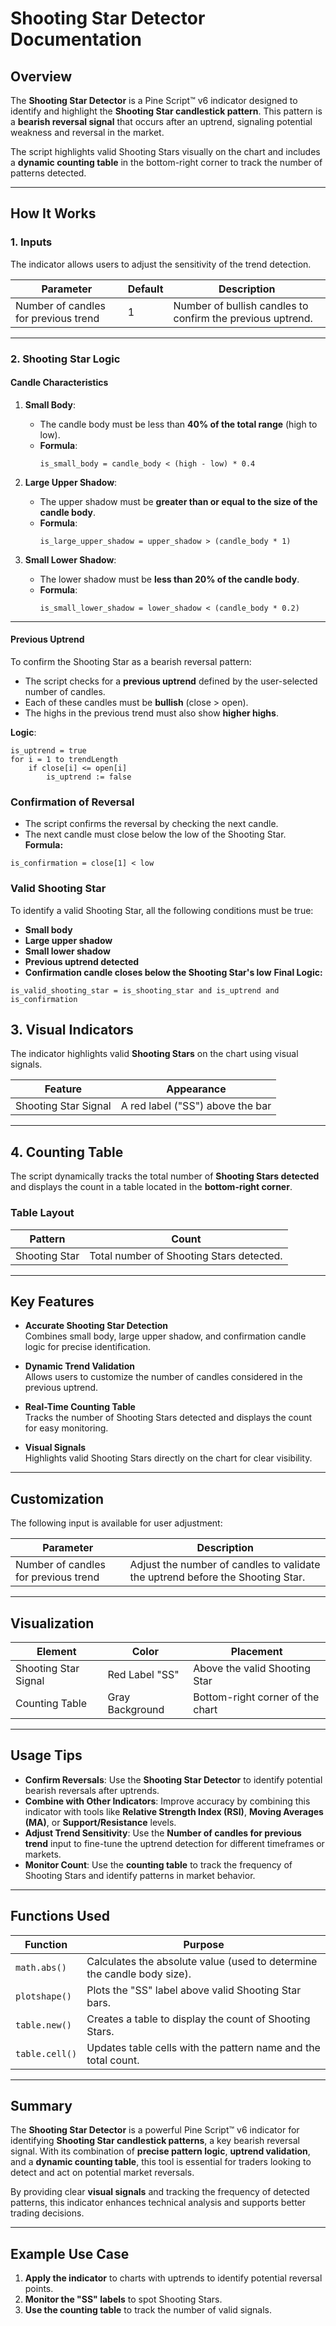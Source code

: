 # **Shooting Star Detector Documentation**

## **Overview**
The **Shooting Star Detector** is a Pine Script™ v6 indicator designed to identify and highlight the **Shooting Star candlestick pattern**. This pattern is a **bearish reversal signal** that occurs after an uptrend, signaling potential weakness and reversal in the market.

The script highlights valid Shooting Stars visually on the chart and includes a **dynamic counting table** in the bottom-right corner to track the number of patterns detected.

---

## **How It Works**

### **1. Inputs**
The indicator allows users to adjust the sensitivity of the trend detection.

| **Parameter**                     | **Default** | **Description**                                         |
|-----------------------------------|------------|-------------------------------------------------------|
| Number of candles for previous trend | 1          | Number of bullish candles to confirm the previous uptrend.|

---

### **2. Shooting Star Logic**

#### **Candle Characteristics**
1. **Small Body**:
   - The candle body must be less than **40% of the total range** (high to low).
   - **Formula**:  
     ```pinescript
     is_small_body = candle_body < (high - low) * 0.4
     ```

2. **Large Upper Shadow**:
   - The upper shadow must be **greater than or equal to the size of the candle body**.
   - **Formula**:  
     ```pinescript
     is_large_upper_shadow = upper_shadow > (candle_body * 1)
     ```

3. **Small Lower Shadow**:
   - The lower shadow must be **less than 20% of the candle body**.
   - **Formula**:  
     ```pinescript
     is_small_lower_shadow = lower_shadow < (candle_body * 0.2)
     ```

---

#### **Previous Uptrend**
To confirm the Shooting Star as a bearish reversal pattern:
- The script checks for a **previous uptrend** defined by the user-selected number of candles.
- Each of these candles must be **bullish** (close > open).
- The highs in the previous trend must also show **higher highs**.

**Logic**:
```pinescript
is_uptrend = true
for i = 1 to trendLength
    if close[i] <= open[i]
        is_uptrend := false
```

### **Confirmation of Reversal**
- The script confirms the reversal by checking the next candle.
- The next candle must close below the low of the Shooting Star.
**Formula:**
```pinescript
is_confirmation = close[1] < low
```

### **Valid Shooting Star**
To identify a valid Shooting Star, all the following conditions must be true:

- **Small body**
- **Large upper shadow**
- **Small lower shadow**
- **Previous uptrend detected**
- **Confirmation candle closes below the Shooting Star's low**
**Final Logic:**

```pinescript
is_valid_shooting_star = is_shooting_star and is_uptrend and is_confirmation
```

## **3. Visual Indicators**
The indicator highlights valid **Shooting Stars** on the chart using visual signals.

| **Feature**           | **Appearance**                          |
|----------------------|------------------------------------------|
| Shooting Star Signal  | A red label ("SS") above the bar         |

---

## **4. Counting Table**
The script dynamically tracks the total number of **Shooting Stars detected** and displays the count in a table located in the **bottom-right corner**.

### **Table Layout**
| **Pattern**            | **Count**                                      |
|-----------------------|------------------------------------------------|
| Shooting Star          | Total number of Shooting Stars detected.       |

---

## **Key Features**
- **Accurate Shooting Star Detection**  
  Combines small body, large upper shadow, and confirmation candle logic for precise identification.

- **Dynamic Trend Validation**  
  Allows users to customize the number of candles considered in the previous uptrend.

- **Real-Time Counting Table**  
  Tracks the number of Shooting Stars detected and displays the count for easy monitoring.

- **Visual Signals**  
  Highlights valid Shooting Stars directly on the chart for clear visibility.

---

## **Customization**
The following input is available for user adjustment:

| **Parameter**                     | **Description**                                         |
|-----------------------------------|-------------------------------------------------------|
| Number of candles for previous trend | Adjust the number of candles to validate the uptrend before the Shooting Star. |

---

## **Visualization**
| **Element**             | **Color**           | **Placement**                      |
|-----------------------|---------------------|-------------------------------------|
| Shooting Star Signal    | Red Label "SS"      | Above the valid Shooting Star       |
| Counting Table          | Gray Background     | Bottom-right corner of the chart    |

---

## **Usage Tips**
- **Confirm Reversals**: Use the **Shooting Star Detector** to identify potential bearish reversals after uptrends.
- **Combine with Other Indicators**: Improve accuracy by combining this indicator with tools like **Relative Strength Index (RSI)**, **Moving Averages (MA)**, or **Support/Resistance** levels.
- **Adjust Trend Sensitivity**: Use the **Number of candles for previous trend** input to fine-tune the uptrend detection for different timeframes or markets.
- **Monitor Count**: Use the **counting table** to track the frequency of Shooting Stars and identify patterns in market behavior.

---

## **Functions Used**
| **Function**         | **Purpose**                                           |
|---------------------|------------------------------------------------------|
| `math.abs()`         | Calculates the absolute value (used to determine the candle body size). |
| `plotshape()`        | Plots the "SS" label above valid Shooting Star bars.   |
| `table.new()`        | Creates a table to display the count of Shooting Stars.|
| `table.cell()`       | Updates table cells with the pattern name and the total count. |

---

## **Summary**
The **Shooting Star Detector** is a powerful Pine Script™ v6 indicator for identifying **Shooting Star candlestick patterns**, a key bearish reversal signal. With its combination of **precise pattern logic**, **uptrend validation**, and a **dynamic counting table**, this tool is essential for traders looking to detect and act on potential market reversals.

By providing clear **visual signals** and tracking the frequency of detected patterns, this indicator enhances technical analysis and supports better trading decisions.

---

## **Example Use Case**
1. **Apply the indicator** to charts with uptrends to identify potential reversal points.  
2. **Monitor the "SS" labels** to spot Shooting Stars.  
3. **Use the counting table** to track the number of valid signals.  


